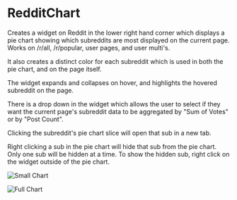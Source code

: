 # RedditChart
Creates a widget on Reddit in the lower right hand corner which displays a pie chart showing which subreddits are most displayed on the current page.  Works on /r/all, /r/popular, user pages, and user multi's.  

It also creates a distinct color for each subreddit which is used in both the pie chart, and on the page itself.

The widget expands and collapses on hover, and highlights the hovered subreddit on the page.

There is a drop down in the widget which allows the user to select if they want the current page's subreddit data to be aggregated by "Sum of Votes" or by "Post Count".

Clicking the subreddit's pie chart slice will open that sub in a new tab.  

Right clicking a sub in the pie chart will hide that sub from the pie chart.  Only one sub will be hidden at a time.  To show the hidden sub, right click on the widget outside of the pie chart.

![Small Chart](https://i.imgur.com/Brc9evX.png "Small Chart Image")

![Full Chart](https://i.imgur.com/e2OESD5.png "Full Chart Image")

